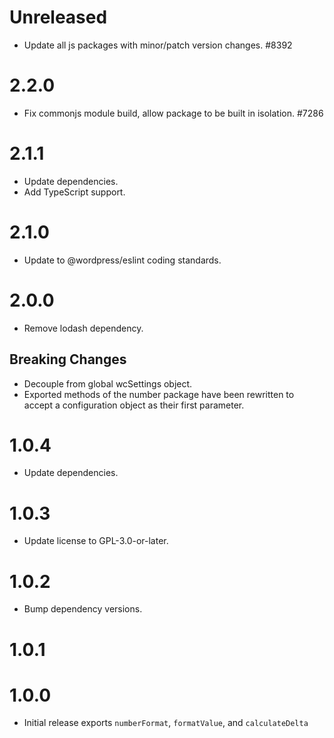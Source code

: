 # Unreleased

-   Update all js packages with minor/patch version changes. #8392

# 2.2.0

-   Fix commonjs module build, allow package to be built in isolation. #7286

# 2.1.1

-   Update dependencies.
-   Add TypeScript support.

# 2.1.0

-   Update to @wordpress/eslint coding standards.

# 2.0.0

-   Remove lodash dependency.

## Breaking Changes

-   Decouple from global wcSettings object.
-   Exported methods of the number package have been rewritten to accept a configuration object as their first parameter.

# 1.0.4

-   Update dependencies.

# 1.0.3

-   Update license to GPL-3.0-or-later.

# 1.0.2

-   Bump dependency versions.

# 1.0.1

# 1.0.0

-   Initial release exports `numberFormat`, `formatValue`, and `calculateDelta`
